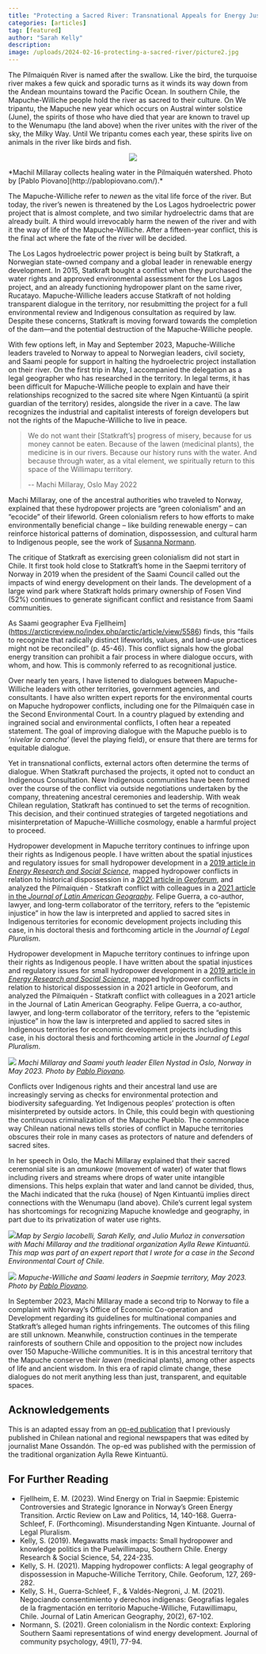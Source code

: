 ```yaml
---
title: "Protecting a Sacred River: Transnational Appeals for Energy Justice and Indigenous Rights Recognition"
categories: [articles]
tag: [featured]
author: "Sarah Kelly"  
description: 
image: /uploads/2024-02-16-protecting-a-sacred-river/picture2.jpg
---
```


The Pilmaiquén River is named after the swallow. Like the bird, the turquoise river makes a few quick and sporadic turns as it winds its way down from the Andean mountains toward the Pacific Ocean. In southern Chile, the Mapuche-Williche people hold the river as sacred to their culture. On We tripantu, the Mapuche new year which occurs on Austral winter solstice (June), the spirits of those who have died that year are known to travel up to the Wenumapu (the land above) when the river unites with the river of the sky, the Milky Way. Until We tripantu comes each year, these spirits live on animals in the river like birds and fish. 

<p align="center">
  <img src="/uploads/2024-02-05-protecting-a-sacred-river/picture0.png" />
</p>
*Machil Millaray collects healing water in the Pilmaiquén watershed. Photo by [Pablo Piovano](http://pablopiovano.com/).*

The Mapuche-Williche refer to *newen* as the vital life force of the river. But today, the river’s newen is threatened by the Los Lagos hydroelectric power project that is almost complete, and two similar hydroelectric dams that are already built. A third would irrevocably harm the newen of the river and with it the way of life of the Mapuche-Williche. After a fifteen-year conflict, this is the final act where the fate of the river will be decided. 

The Los Lagos hydroelectric power project is being built by Statkraft, a Norwegian state-owned company and a global leader in renewable energy development. In 2015, Statkraft bought a conflict when they purchased the water rights and approved environmental assessment for the Los Lagos project, and an already functioning hydropower plant on the same river, Rucatayo. Mapuche-Williche leaders accuse Statkraft of not holding transparent dialogue in the territory, nor resubmitting the project for a full environmental review and Indigenous consultation as required by law. Despite these concerns, Statkraft is moving forward towards the completion of the dam—and the potential destruction of the Mapuche-Williche people.

With few options left, in May and September 2023, Mapuche-Williche leaders traveled to Norway to appeal to Norwegian leaders, civil society, and Saami people for support in halting the hydroelectric project installation on their river. On the first trip in May, I accompanied the delegation as a legal geographer who has researched in the territory. In legal terms, it has been difficult for Mapuche-Williche people to explain and have their relationships recognized to the sacred site where Ngen Kintuantü (a spirit guardian of the territory) resides, alongside the river in a cave. The law recognizes the industrial and capitalist interests of foreign developers but not the rights of the Mapuche-Williche to live in peace.

> We do not want their [Statkraft’s] progress of misery, because for us money cannot be eaten. Because of the lawen (medicinal plants), the medicine is in our rivers. Because our history runs with the water. And because through water, as a vital element, we spiritually return to this space of the Willimapu territory.
>
> -- Machi Millaray, Oslo May 2022

Machi Millaray, one of the ancestral authorities who traveled to Norway, explained that these hydropower projects are “green colonialism” and an “ecocide” of their lifeworld. Green colonialism refers to how efforts to make environmentally beneficial change – like building renewable energy – can reinforce historical patterns of domination, dispossession, and cultural harm to Indigenous people, see the work of [Susanna Normann](https://onlinelibrary.wiley.com/doi/full/10.1002/jcop.22422). 

The critique of Statkraft as exercising green colonialism did not start in Chile. It first took hold close to Statkraft’s home in the Saepmi territory of Norway in 2019 when the president of the Saami Council called out the impacts of wind energy development on their lands. The development of a large wind park where Statkraft holds primary ownership of Fosen Vind (52%) continues to generate significant conflict and resistance from Saami communities. 

As Saami geographer Eva Fjellheim](https://arcticreview.no/index.php/arctic/article/view/5586) finds, this “fails to recognize that radically distinct lifeworlds, values, and land-use practices might not be reconciled” (p. 45-46).  This conflict signals how the global energy transition can prohibit a fair process in where dialogue occurs, with whom, and how. This is commonly referred to as recognitional justice.

Over nearly ten years, I have listened to dialogues between Mapuche-Williche leaders with other territories, government agencies, and consultants. I have also written expert reports for the environmental courts on Mapuche hydropower conflicts, including one for the Pilmaiquén case in the Second Environmental Court. In a country plagued by extending and ingrained social and environmental conflicts, I often hear a repeated statement. The goal of improving dialogue with the Mapuche pueblo is to *‘nivelar la cancha’* (level the playing field), or ensure that there are terms for equitable dialogue. 

Yet in transnational conflicts, external actors often determine the terms of dialogue. When Statkraft purchased the projects, it opted not to conduct an Indigenous Consultation. New Indigenous communities have been formed over the course of the conflict via outside negotiations undertaken by the company, threatening ancestral ceremonies and leadership. With weak Chilean regulation, Statkraft has continued to set the terms of recognition.  This decision, and their continued strategies of targeted negotiations and misinterpretation of Mapuche-Wiilliche cosmology, enable a harmful project to proceed.

Hydropower development in Mapuche territory continues to infringe upon their rights as Indigenous people.  I have written about the spatial injustices and regulatory issues for small hydropower development in a [2019 article in *Energy Research and Social Science*](https://www.sciencedirect.com/science/article/pii/S2214629618310065), mapped hydropower conflicts in relation to historical dispossession in a [2021 article in *Geoforum*](https://www.sciencedirect.com/science/article/pii/S0016718521002992), and analyzed the Pilmaiquén - Statkraft conflict with colleagues in a [2021 article in the *Journal of Latin American Geography*](https://muse.jhu.edu/article/799596). Felipe Guerra, a co-author, lawyer, and long-term collaborator of the territory, refers to the “epistemic injustice” in how the law is interpreted and applied to sacred sites in Indigenous territories for economic development projects including this case, in his doctoral thesis and forthcoming article in the *Journal of Legal Pluralism*. 

Hydropower development in Mapuche territory continues to infringe upon their rights as Indigenous people.  I have written about the spatial injustices and regulatory issues for small hydropower development in a [2019 article in *Energy Research and Social Science*](https://www.sciencedirect.com/science/article/pii/S2214629618310065), mapped hydropower conflicts in relation to historical dispossession in a 2021 article in Geoforum, and analyzed the Pilmaiquén - Statkraft conflict with colleagues in a 2021 article in the Journal of Latin American Geography.  Felipe Guerra, a co-author, lawyer, and long-term collaborator of the territory, refers to the “epistemic injustice” in how the law is interpreted and applied to sacred sites in Indigenous territories for economic development projects including this case, in his doctoral thesis and forthcoming article in the *Journal of Legal Pluralism*. 

![](/uploads/2024-02-05-protecting-a-sacred-river/picture1.jpg)
*Machi Millaray and Saami youth leader Ellen Nystad in Oslo, Norway in May 2023. Photo by [Pablo Piovano](http://pablopiovano.com/).*

Conflicts over Indigenous rights and their ancestral land use are increasingly serving as checks for environmental protection and biodiversity safeguarding. Yet Indigenous peoples’ protection is often misinterpreted by outside actors.  In Chile, this could begin with questioning the continuous criminalization of the Mapuche Pueblo. The commonplace way Chilean national news tells stories of conflict in Mapuche territories obscures their role in many cases as protectors of nature and defenders of sacred sites.

In her speech in Oslo, the Machi Millaray explained that their sacred ceremonial site is an *amunkowe* (movement of water) of water that flows including rivers and streams where drops of water unite intangible dimensions. This helps explain that water and land cannot be divided, thus, the Machi indicated that the ruka (house) of Ngen Kintuantü implies direct connections with the Wenumapu (land above). Chile’s current legal system has shortcomings for recognizing Mapuche knowledge and geography, in part due to its privatization of water use rights. 

![](/uploads/2024-02-05-protecting-a-sacred-river/picture3.png)*Map by Sergio Iacobelli, Sarah Kelly, and Julio Muñoz in conversation with Machi Millaray and the traditional organization Aylla Rewe Kintuantü. This map was part of an expert report that I wrote for a case in the Second Environmental Court of Chile.*

![](/uploads/2024-02-05-protecting-a-sacred-river/picture4.jpg)
*Mapuche-Williche and Saami leaders in Saepmie territory, May 2023. Photo by [Pablo Piovano](http://pablopiovano.com/).*

In September 2023, Machi Millaray made a second trip to Norway to file a complaint with Norway’s Office of Economic Co-operation and Development regarding its guidelines for multinational companies and Statkraft’s alleged human rights infringements. The outcomes of this filing are still unknown. Meanwhile, construction continues in the temperate rainforests of southern Chile and opposition to the project now includes over 150 Mapuche-Williche communities. It is in this ancestral territory that the Mapuche conserve their *lawen* (medicinal plants), among other aspects of life and ancient wisdom. In this era of rapid climate change, these dialogues do not merit anything less than just, transparent, and equitable spaces.

## Acknowledgements

This is an adapted essay from an [op-ed publication](https://www.elciudadano.com/chile/donde-esta-la-cancha/08/31/) that I previously published in Chilean national and regional newspapers that was edited by journalist Mane Ossandón. The op-ed was published with the permission of the traditional organization Aylla Rewe Kintuantü.

## For Further Reading

- Fjellheim, E. M. (2023). Wind Energy on Trial in Saepmie: Epistemic Controversies and Strategic Ignorance in Norway’s Green Energy Transition. Arctic Review on Law and Politics, 14, 140-168.
Guerra-Schleef, F. (Forthcoming). Misunderstanding Ngen Kintuante. Journal of Legal Pluralism.
- Kelly, S. (2019). Megawatts mask impacts: Small hydropower and knowledge politics in the Puelwillimapu, Southern Chile. Energy Research & Social Science, 54, 224-235.
- Kelly, S. H. (2021). Mapping hydropower conflicts: A legal geography of dispossession in Mapuche-Williche Territory, Chile. Geoforum, 127, 269-282.
- Kelly, S. H., Guerra-Schleef, F., & Valdés-Negroni, J. M. (2021). Negociando consentimiento y derechos indígenas: Geografías legales de la fragmentación en territorio Mapuche-Williche, Futawillimapu, Chile. Journal of Latin American Geography, 20(2), 67-102.
- Normann, S. (2021). Green colonialism in the Nordic context: Exploring Southern Saami representations of wind energy development. Journal of community psychology, 49(1), 77-94.